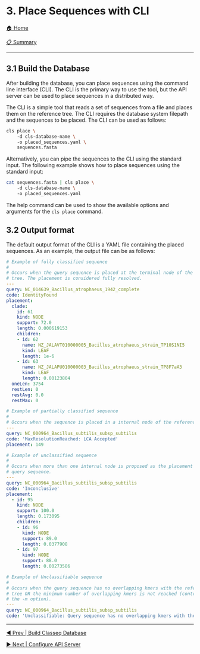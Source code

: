 # 3. Place Sequences with CLI

[🏠 Home](/README.md)

[📋 Summary](/docs/README.md)

---

## 3.1 Build the Database

After building the database, you can place sequences using the command line
interface (CLI). The CLI is the primary way to use the tool, but the API server
can be used to place sequences in a distributed way.

The CLI is a simple tool that reads a set of sequences from a file and places
them on the reference tree. The CLI requires the database system filepath and
the sequences to be placed. The CLI can be used as follows:

```bash
cls place \ 
    -d cls-database-name \ 
    -o placed_sequences.yaml \ 
    sequences.fasta
```

Alternatively, you can pipe the sequences to the CLI using the standard input.
The following example shows how to place sequences using the standard input:

```bash
cat sequences.fasta | cls place \ 
    -d cls-database-name \ 
    -o placed_sequences.yaml
```

The help command can be used to show the available options and arguments for the
`cls place` command.

## 3.2 Output format

The default output format of the CLI is a YAML file containing the placed
sequences. As an example, the output file can be as follows:

```yaml
# Example of fully classified sequence
#
# Occurs when the query sequence is placed at the terminal node of the reference
# tree. The placement is considered fully resolved.
---
query: NC_014639_Bacillus_atrophaeus_1942_complete
code: IdentityFound
placement:
  clade:
    id: 61
    kind: NODE
    support: 72.0
    length: 0.000619153
    children:
    - id: 62
      name: NZ_JALAVT010000005_Bacillus_atrophaeus_strain_TP10S1NI5
      kind: LEAF
      length: 1e-6
    - id: 63
      name: NZ_JALAPU010000003_Bacillus_atrophaeus_strain_TP8F7aA3
      kind: LEAF
      length: 0.00123804
  oneLen: 3754
  restLen: 0
  restAvg: 0.0
  restMax: 0

# Example of partially classified sequence
#
# Occurs when the sequence is placed in a internal node of the reference tree.
---
query: NC_000964_Bacillus_subtilis_subsp_subtilis
code: 'MaxResolutionReached: LCA Accepted'
placement: 149

# Example of unclassified sequence
#
# Occurs when more than one internal node is proposed as the placement of the
# query sequence.
---
query: NC_000964_Bacillus_subtilis_subsp_subtilis
code: 'Inconclusive'
placement:
  - id: 95
    kind: NODE
    support: 100.0
    length: 0.173095
    children:
    - id: 96
      kind: NODE
      support: 89.0
      length: 0.0377908
    - id: 97
      kind: NODE
      support: 88.0
      length: 0.00273586

# Example of Unclassifiable sequence
#
# Occurs when the query sequence has no overlapping kmers with the reference
# tree OR the minimum number of overlapping kmers is not reached (controlled by 
# the -m option).
---
query: NC_000964_Bacillus_subtilis_subsp_subtilis
code: 'Unclassifiable: Query sequence has no overlapping kmers with the reference tree'
```

---

[◀️ Prev | Build Classeq Database](/docs/book/02-build-db.md)

[▶️ Next | Configure API Server](/docs/book/04-configure-api-server.md)
